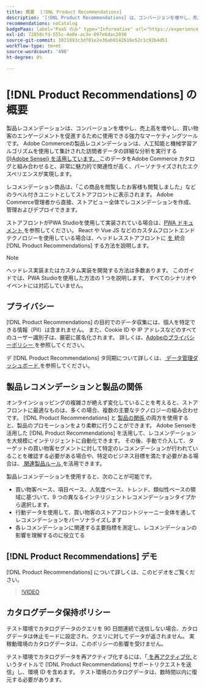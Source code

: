 ```yaml
---
title: 概要  [!DNL Product Recommendations]
description: '[!DNL Product Recommendations] は、コンバージョンを増やし、売上高を増やし、買い物客のエンゲージメントを促進するために使用できる、強力なマーケティングツールです。'
recommendations: noCatalog
badgePaas: label="PaaS のみ" type="Informative" url="https://experienceleague.adobe.com/en/docs/commerce/user-guides/product-solutions" tooltip="Adobe Commerce on Cloud プロジェクト（Adobeが管理する PaaS インフラストラクチャ）およびオンプレミスプロジェクトにのみ適用されます。"
exl-id: 72850cfd-555c-4e0e-ac3e-097e6dac2030
source-git-commit: 3821893c3df01e2e36ab0142616e52c1c92b4d51
workflow-type: tm+mt
source-wordcount: '490'
ht-degree: 0%

---
```


# [!DNL Product Recommendations] の概要

製品レコメンデーションは、コンバージョンを増やし、売上高を増やし、買い物客のエンゲージメントを促進するために使用できる強力なマーケティングツールです。 Adobe Commerceの製品レコメンデーションは、人工知能と機械学習アルゴリズムを使用して集計された訪問者データの詳細な分析を実行する [0&rbrace;Adobe Sensei&rbrace; を活用しています。 ](https://www.adobe.com/sensei.html)このデータをAdobe Commerce カタログと組み合わせると、非常に魅力的で関連性が高く、パーソナライズされたエクスペリエンスが実現します。

レコメンデーション商品は、「この商品を閲覧したお客様も閲覧しました」などのラベル付きユニットとしてストアフロントに表示されます。 Adobe Commerce管理者から直接、ストアビュー全体でレコメンデーションを作成、管理およびデプロイできます。

ストアフロントがPWA Studioを使用して実装されている場合は、[PWA ドキュメント ](https://developer.adobe.com/commerce/pwa-studio/integrations/product-recommendations/) を参照してください。 React や Vue JS などのカスタムフロントエンドテクノロジーを使用している場合は、ヘッドレスストアフロントに [ を ](headless.md) 統合 [!DNL Product Recommendations] する方法を説明します。

>[!NOTE]
>
>ヘッドレス実装またはカスタム実装を開発する方法は多数あります。 このガイドでは、PWA Studioを使用した方法の 1 つを説明します。 すべてのシナリオやイベントには対応していません。

## プライバシー

[!DNL Product Recommendations] の目的でのデータ収集には、個人を特定できる情報（PII）は含まれません。 また、Cookie ID や IP アドレスなどのすべてのユーザー識別子は、厳密に匿名化されます。 詳しくは、[Adobeのプライバシーポリシー ](https://www.adobe.com/privacy/policy.html) を参照してください。

デ [!DNL Product Recommendations] タ同期について詳しくは、[ データ管理ダッシュボード ](https://experienceleague.adobe.com/docs/commerce-admin/systems/data-transfer/data-dashboard.html) を参照してください。

## 製品レコメンデーションと製品の関係

オンラインショッピングの複雑さが絶えず変化していることを考えると、ストアフロントに最適なものは、多くの場合、複数の主要なテクノロジーの組み合わせです。 [!DNL Product Recommendations] と [ 製品の関係 ](https://experienceleague.adobe.com/docs/commerce-admin/marketing/promotions/product-relationships/product-relationships.html) の両方を使用すると、製品のプロモーションをより柔軟に行うことができます。 Adobe Senseiを活用した [!DNL Product Recommendations] を活用して、レコメンデーションを大規模にインテリジェントに自動化できます。 その後、手動で介入して、ターゲットの買い物客セグメントに対して特定のレコメンデーションが行われていることを確認する必要がある場合や、特定のビジネス目標を満たす必要がある場合は、[ 関連製品ルール ](https://experienceleague.adobe.com/docs/commerce-admin/marketing/promotions/product-relationships/product-related-rules.html) を活用できます。

製品レコメンデーションを使用すると、次のことが可能です。

- 買い物客ベース、項目ベース、人気度ベース、トレンド、類似性ベースの領域に基づいて、9 つの異なるインテリジェントレコメンデーションタイプから選択します。
- 行動データを使用して、買い物客のストアフロントジャーニー全体を通してレコメンデーションをパーソナライズします
- 各レコメンデーションに関連する主要指標を測定し、レコメンデーションの影響を理解するのに役立てる

## [!DNL Product Recommendations] デモ

[!DNL Product Recommendations] について詳しくは、このビデオをご覧ください。

>[!VIDEO](https://video.tv.adobe.com/v/343991?quality=12)

## カタログデータ保持ポリシー

テスト環境でカタログデータのクエリを 90 日間連続で送信しない場合、カタログデータは休止モードに設定され、クエリに対してデータが返されません。 実稼動環境のカタログデータは、このポリシーの影響を受けません。

テスト環境でカタログデータを再アクティブ化するには、「[ を再アクティブ化 ](https://experienceleague.adobe.com/en/docs/commerce-knowledge-base/kb/help-center-guide/magento-help-center-user-guide#experience-league-start-page) というタイトルで [!DNL Product Recommendations] サポートリクエストを送信」し、環境 ID を含めます。 テスト環境のカタログデータは、数時間以内に復元する必要があります。
